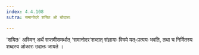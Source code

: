 ```yaml
---
index: 4.4.108
sutra: समानोदरे शयित ओ चोदात्तः

---
```

'शयितः' अस्मिन् अर्थे सप्तमीसमर्थात्  'समानोदर'शब्दात् संज्ञायाः विषये यत्-प्रत्ययः भवति, तथा च निर्मितस्य शब्दस्य ओकारः उदात्तः जायते । 